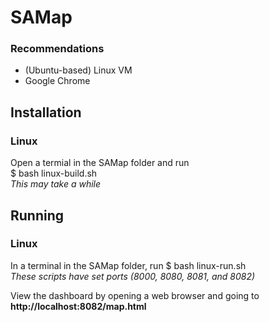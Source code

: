 # SAMap
### Recommendations
- (Ubuntu-based) Linux VM
- Google Chrome

## Installation
### Linux
Open a termial in the SAMap folder and run  
$ bash linux-build.sh  
*This may take a while*  

## Running
### Linux
In a terminal in the SAMap folder, run
$ bash linux-run.sh  
*These scripts have set ports (8000, 8080, 8081, and 8082)*  

View the dashboard by opening a web browser and going to **http://localhost:8082/map.html**
